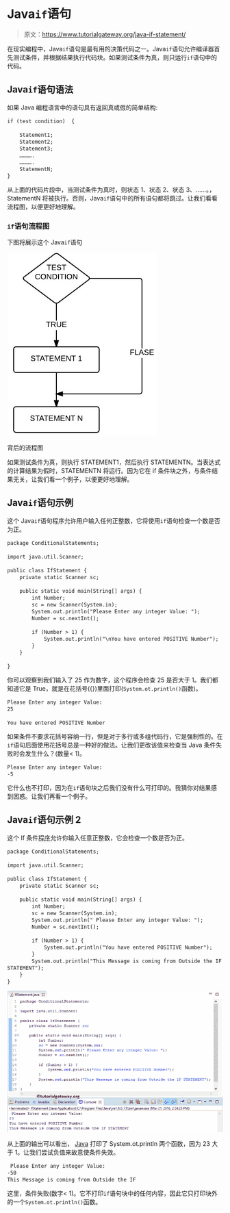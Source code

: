 # Java`if`语句

> 原文：<https://www.tutorialgateway.org/java-if-statement/>

在现实编程中，Java`if`语句是最有用的决策代码之一。Java`if`语句允许编译器首先测试条件，并根据结果执行代码块。如果测试条件为真，则只运行`if`语句中的代码。

## Java`if`语句语法

如果 Java 编程语言中的语句具有返回真或假的简单结构:

```
if (test condition)  {

    Statement1;
    Statement2;
    Statement3;
    ………….
    ………….
    StatementN;
}
```

从上面的代码片段中，当测试条件为真时，则状态 1、状态 2、状态 3、……。，StatementN 将被执行。否则，Java`if`语句中的所有语句都将跳过。让我们看看流程图，以便更好地理解。

### `if`语句流程图

下图将展示这个 Java`if`语句

![Flow Chart for Java If Statement](img/c4d018856cb544980e2449110f02e399.png)

背后的流程图

如果测试条件为真，则执行 STATEMENT1，然后执行 STATEMENTN。当表达式的计算结果为假时，STATEMENTN 将运行。因为它在 if 条件块之外，与条件结果无关，让我们看一个例子，以便更好地理解。

## Java`if`语句示例

这个 Java`if`语句程序允许用户输入任何正整数，它将使用`if`语句检查一个数是否为正。

```
package ConditionalStatements;

import java.util.Scanner;

public class IfStatement {
	private static Scanner sc;

	public static void main(String[] args) {
		int Number;
		sc = new Scanner(System.in);		
		System.out.println("Please Enter any integer Value: ");
		Number = sc.nextInt();

		if (Number > 1) {
			System.out.println("\nYou have entered POSITIVE Number");
		}
	}

}
```

你可以观察到我们输入了 25 作为数字，这个程序会检查 25 是否大于 1。我们都知道它是 True，就是在花括号({})里面打印(`System.ot.println()`函数)。

```
Please Enter any integer Value: 
25

You have entered POSITIVE Number
```

如果条件不要求花括号容纳一行，但是对于多行或多组代码行，它是强制性的。在`if`语句后面使用花括号总是一种好的做法。让我们更改该值来检查当 Java 条件失败时会发生什么？(数量< 1)。

```
Please Enter any integer Value: 
-5 
```

它什么也不打印，因为在`if`语句块之后我们没有什么可打印的。我猜你对结果感到困惑。让我们再看一个例子。

## Java`if`语句示例 2

这个 If 条件[程序](https://www.tutorialgateway.org/learn-java-programs/)允许你输入任意正整数，它会检查一个数是否为正。

```
package ConditionalStatements;

import java.util.Scanner;

public class IfStatement {
	private static Scanner sc;

	public static void main(String[] args) {
		int Number;
		sc = new Scanner(System.in);		
		System.out.println(" Please Enter any integer Value: ");
		Number = sc.nextInt();

		if (Number > 1) {
			System.out.println("You have entered POSITIVE Number");
		}
		System.out.println("This Message is coming from Outside the IF STATEMENT");
	}
}
```

![Java If Statement 3](img/cd5442e667b09b32ba3e8b1f028e3ee6.png)

从上面的输出可以看出， [Java](https://www.tutorialgateway.org/java-tutorial/) 打印了 System.ot.println 两个函数，因为 23 大于 1。让我们尝试负值来故意使条件失效。

```
 Please Enter any integer Value: 
-50
This Message is coming from Outside the IF
```

这里，条件失败(数字< 1)。它不打印`if`语句块中的任何内容，因此它只打印块外的一个`System.ot.println()`函数。